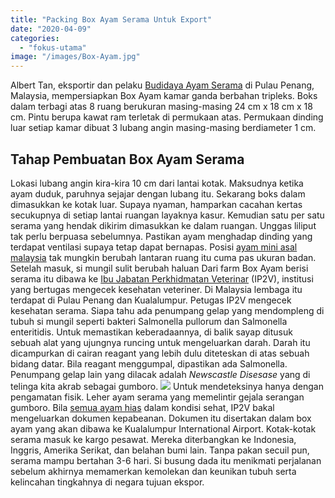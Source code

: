```yaml
---
title: "Packing Box Ayam Serama Untuk Export"
date: "2020-04-09"
categories: 
  - "fokus-utama"
image: "/images/Box-Ayam.jpg"
---
```


Albert Tan, eksportir dan pelaku [Budidaya Ayam Serama](http://localhost/mitra/prospek-bisnis-menjanjikan-budidaya.html) di Pulau Penang, Malaysia, mempersiapkan Box Ayam kamar ganda berbahan tripleks. Boks dalam terbagi atas 8 ruang berukuran masing-masing 24 cm x 18 cm x 18 cm. Pintu berupa kawat ram terletak di permukaan atas. Permukaan dinding luar setiap kamar dibuat 3 lubang angin masing-masing berdiameter 1 cm.

## Tahap Pembuatan Box Ayam Serama

Lokasi lubang angin kira-kira 10 cm dari lantai kotak. Maksudnya ketika ayam duduk, paruhnya sejajar dengan lubang itu. Sekarang boks dalam dimasukkan ke kotak luar. Supaya nyaman, hamparkan cacahan kertas secukupnya di setiap lantai ruangan layaknya kasur. Kemudian satu per satu serama yang hendak dikirim dimasukkan ke dalam ruangan. Unggas liliput tak perlu berpuasa sebelumnya. Pastikan ayam menghadap dinding yang terdapat ventilasi supaya tetap dapat bernapas. Posisi [ayam mini asal malaysia](http://localhost/mitra/sejarah-penamaan-ayam-hias-serama-asal.html) tak mungkin berubah lantaran ruang itu cuma pas ukuran badan. Setelah masuk, si mungil sulit berubah haluan Dari farm Box Ayam berisi serama itu dibawa ke [Ibu Jabatan Perkhidmatan Veterinar](http://www.dvs.gov.my/) (IP2V), institusi yang bertugas mengecek kesehatan veteriner. Di Malaysia lembaga itu terdapat di Pulau Penang dan Kualalumpur. Petugas IP2V mengecek kesehatan serama. Siapa tahu ada penumpang gelap yang mendompleng di tubuh si mungil seperti bakteri Salmonella pullorum dan Salmonella enteritidis. Untuk memastikan keberadaannya, di balik sayap ditusuk sebuah alat yang ujungnya runcing untuk mengeluarkan darah. Darah itu dicampurkan di cairan reagant yang lebih dulu diteteskan di atas sebuah bidang datar. Bila reagant menggumpal, dipastikan ada Salmonella. Penumpang gelap lain yang dilacak adalah _Newscastle Disesase_ yang di telinga kita akrab sebagai gumboro. [![](/images/Packing-Box-Ayam-serama.jpg)](http://localhost/mitra/wp-content/uploads/2020/04/Packing-Box-Ayam-serama.jpg) Untuk mendeteksinya hanya dengan pengamatan fisik. Leher ayam serama yang memelintir gejala serangan gumboro. Bila [semua ayam hias](http://localhost/mitra/topik/ayam-hias) dalam kondisi sehat, IP2V bakal mengeluarkan dokumen kepabeanan. Dokumen itu disertakan dalam box ayam yang akan dibawa ke Kualalumpur International Airport. Kotak-kotak serama masuk ke kargo pesawat. Mereka diterbangkan ke Indonesia, Inggris, Amerika Serikat, dan belahan bumi lain. Tanpa pakan secuil pun, serama mampu bertahan 3-6 hari. Si busung dada itu menikmati perjalanan sebelum akhirnya memamerkan kemolekan dan keunikan tubuh serta kelincahan tingkahnya di negara tujuan ekspor.
